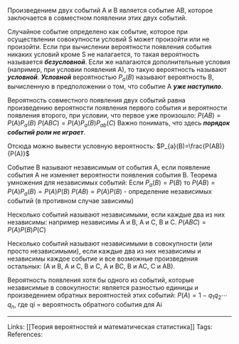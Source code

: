 Произведением двух событий А и В является событие АВ, которое заключается в совместном появлении этих двух событий. 

Случайное событие определено как событие, которое при осуществлении совокупности условий S может произойти или не произойти. Если при вычислении вероятности появления события никаких условий кроме S не налагается, то такая вероятность называется ***безусловной***. Если же налагаются дополнительные условия (например, при условии появления А), то такую вероятность называют ***условной***. 
***Условной*** вероятностью $P_{a}(B)$ называют вероятность В, вычисленную в предположении о том, что событие А ***уже наступило***. 

Вероятность совместного появления двух событий равна произведению вероятности появления первого события и вероятности появления второго, при условии, что первое уже произошло:
$P(AB) = P(A)P_{a}(B)$
$P(ABC) = P(A)P_{a}(B)P_{ab}(C)$
Важно понимать, что здесь ***порядок событий роли не играет***. 

Отсюда можно вывести условную вероятность:
$P_{a}(B)=\frac{P(AB)}{P(A)}$

Событие В называют независимым от события А, если появление события А не изменяет вероятности появления события В. 
Теорема умножения для независимых событий:
Если $P_{a}(B) = P(B)$ то
$P(AB)=P(A)P_{a}(B)=P(A)P(B)$
$P(AB) = P(A)P(B)$ -  определение независимых событий (в противном случае зависимы)

Несколько событий называют независимыми, если каждые два из них независимы: например независимы А и В, А и С, В и С. 
$P(ABC) = P(A)P(B)P(C)$

Несколько событий называют независимыми в совокупности (или просто независимыми), если каждые два из них независимы и независимы каждое событие и все возможные произведения остальных: (А и В, А и С, В и С, А и ВС, В и АС, С и АВ). 

Вероятность появления хотя бы одного из событий, которые независимые в совокупности: является разностью единицы и произведением обратных вероятностей этих событий:
$P(A) = 1 - q_{1}q_{2} \cdots q_{n}$, где qi = вероятность обратного события для Аi
___
Links: [[Теория вероятностей и математическая статистика]]
Tags:
References: